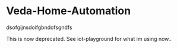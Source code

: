 Veda-Home-Automation
====================

dsofgijnsdoifgbndofsgndfs


This is now deprecated.
See iot-playground for what im using now..
